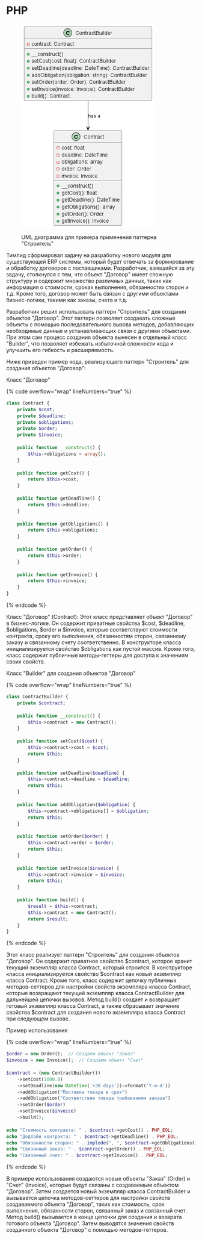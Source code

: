 # PHP

<figure><img src="../../../../../.gitbook/assets/image (1) (1) (1) (1) (1) (1) (1) (1) (1) (1) (1) (1) (1) (1) (1) (1) (1) (1) (1) (1) (1) (2) (1) (1) (1) (1) (1) (1) (1) (1) (1) (1) (1) (1) (1) (1) (1).png" alt=""><figcaption><p>UML диаграмма для примера применения паттерна "Строитель"</p></figcaption></figure>

Тимлид сформировал задачу на разработку нового модуля для существующей ERP системы, который будет отвечать за формирование и обработку договоров с поставщиками. Разработчик, взявшийся за эту задачу, столкнулся с тем, что объект "Договор" имеет сложную структуру и содержит множество различных данных, таких как информация о стоимости, сроках выполнения, обязанностях сторон и т.д. Кроме того, договор может быть связан с другими объектами бизнес-логики, такими как заказы, счета и т.д.

Разработчик решил использовать паттерн "Строитель" для создания объектов "Договор". Этот паттерн позволяет создавать сложные объекты с помощью последовательного вызова методов, добавляющих необходимые данные и устанавливающих связи с другими объектами. При этом сам процесс создания объекта вынесен в отдельный класс "Builder", что позволяет избежать избыточной сложности кода и улучшить его гибкость и расширяемость.

Ниже приведен пример кода, реализующего паттерн "Строитель" для создания объектов "Договор":

Класс "Договор"

{% code overflow="wrap" lineNumbers="true" %}
```php
class Contract {
    private $cost;
    private $deadline;
    private $obligations;
    private $order;
    private $invoice;

    public function __construct() {
        $this->obligations = array();
    }

    public function getCost() {
        return $this->cost;
    }

    public function getDeadline() {
        return $this->deadline;
    }

    public function getObligations() {
        return $this->obligations;
    }

    public function getOrder() {
        return $this->order;
    }

    public function getInvoice() {
        return $this->invoice;
    }
}
```
{% endcode %}

Класс "Договор" (Contract): Этот класс представляет объект "Договор" в бизнес-логике. Он содержит приватные свойства $cost, $deadline, $obligations, $order и $invoice, которые соответствуют стоимости контракта, сроку его выполнения, обязанностям сторон, связанному заказу и связанному счету соответственно. В конструкторе класса инициализируется свойство $obligations как пустой массив. Кроме того, класс содержит публичные методы-геттеры для доступа к значениям своих свойств.&#x20;

Класс "Builder" для создания объектов "Договор"

{% code overflow="wrap" lineNumbers="true" %}
```php
class ContractBuilder {
    private $contract;

    public function __construct() {
        $this->contract = new Contract();
    }

    public function setCost($cost) {
        $this->contract->cost = $cost;
        return $this;
    }

    public function setDeadline($deadline) {
        $this->contract->deadline = $deadline;
        return $this;
    }

    public function addObligation($obligation) {
        $this->contract->obligations[] = $obligation;
        return $this;
    }

    public function setOrder($order) {
        $this->contract->order = $order;
        return $this;
    }

    public function setInvoice($invoice) {
        $this->contract->invoice = $invoice;
        return $this;
    }

    public function build() {
        $result = $this->contract;
        $this->contract = new Contract();  
        return $result;
    }
}
```
{% endcode %}

Этот класс реализует паттерн "Строитель" для создания объектов "Договор". Он содержит приватное свойство $contract, которое хранит текущий экземпляр класса Contract, который строится. В конструкторе класса инициализируется свойство $contract как новый экземпляр класса Contract. Кроме того, класс содержит цепочку публичных методов-сеттеров для настройки свойств экземпляра класса Contract, которые возвращают текущий экземпляр класса ContractBuilder для дальнейшей цепочки вызовов. Метод build() создает и возвращает готовый экземпляр класса Contract, а также сбрасывает значение свойства $contract для создания нового экземпляра класса Contract при следующем вызове.

Пример использования

{% code overflow="wrap" lineNumbers="true" %}
```php
$order = new Order();  // Создаем объект "Заказ"
$invoice = new Invoice();  // Создаем объект "Счет"

$contract = (new ContractBuilder())
    ->setCost(1000.0)
    ->setDeadline(new DateTime('+30 days'))->format('Y-m-d'))
    ->addObligation("Поставка товара в срок")
    ->addObligation("Соответствие товара требованиям заказа")
    ->setOrder($order)
    ->setInvoice($invoice)
    ->build();

echo "Стоимость контракта: " . $contract->getCost() . PHP_EOL;
echo "Дедлайн контракта: " . $contract->getDeadline() . PHP_EOL;
echo "Обязанности сторон: " . implode(", ", $contract->getObligations()) . PHP_EOL;
echo "Связанный заказ: " . $contract->getOrder() . PHP_EOL;
echo "Связанный счет: " . $contract->getInvoice() . PHP_EOL;
```
{% endcode %}

В примере использования создаются новые объекты "Заказ" (Order) и "Счет" (Invoice), которые будут связаны с создаваемым объектом "Договор". Затем создается новый экземпляр класса ContractBuilder и вызывается цепочка методов-сеттеров для настройки свойств создаваемого объекта "Договор", таких как стоимость, срок выполнения, обязанности сторон, связанный заказ и связанный счет. Метод build() вызывается в конце цепочки для создания и возврата готового объекта "Договор". Затем выводятся значения свойств созданного объекта "Договор" с помощью методов-геттеров.
